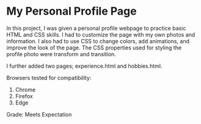 # My Personal Profile Page

In this project, I was given a personal profile webpage to practice basic HTML and CSS skills. I had to customize the page with my own photos and information. I also had to use CSS to change colors, add animations, and improve the look of the page. The CSS properties used for styling the profile photo were transform and transition. 

I further added two pages; experience.html and hobbies.html. 

Browsers tested for compatibility:

 1. Chrome
 2. Firefox
 3. Edge

Grade: Meets Expectation
 
